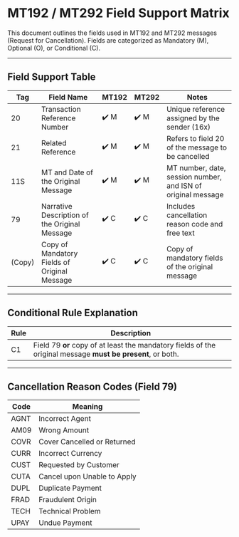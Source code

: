 # MT192 / MT292 Field Support Matrix

This document outlines the fields used in MT192 and MT292 messages (Request for Cancellation). Fields are categorized as Mandatory (M), Optional (O), or Conditional (C).

---

## Field Support Table

| Tag   | Field Name                                 | MT192 | MT292 | Notes |
|--------|----------------------------------------------|--------|--------|-------|
| 20     | Transaction Reference Number                 | ✔️ M   | ✔️ M   | Unique reference assigned by the sender (16x) |
| 21     | Related Reference                            | ✔️ M   | ✔️ M   | Refers to field 20 of the message to be cancelled |
| 11S    | MT and Date of the Original Message          | ✔️ M   | ✔️ M   | MT number, date, session number, and ISN of original message |
| 79     | Narrative Description of the Original Message| ✔️ C   | ✔️ C   | Includes cancellation reason code and free text |
| (Copy) | Copy of Mandatory Fields of Original Message | ✔️ C   | ✔️ C   | Copy of mandatory fields of the original message |

---

## Conditional Rule Explanation

| Rule | Description |
|------|-------------|
| C1   | Field 79 **or** copy of at least the mandatory fields of the original message **must be present**, or both. |

---

## Cancellation Reason Codes (Field 79)

| Code | Meaning                             |
|------|--------------------------------------|
| AGNT | Incorrect Agent                      |
| AM09 | Wrong Amount                         |
| COVR | Cover Cancelled or Returned          |
| CURR | Incorrect Currency                   |
| CUST | Requested by Customer                |
| CUTA | Cancel upon Unable to Apply          |
| DUPL | Duplicate Payment                    |
| FRAD | Fraudulent Origin                    |
| TECH | Technical Problem                    |
| UPAY | Undue Payment                        |
